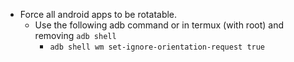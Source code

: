- Force all android apps to be rotatable.
	- Use the following adb command or in termux (with root) and removing `adb shell`
		- ``adb shell wm set-ignore-orientation-request true``